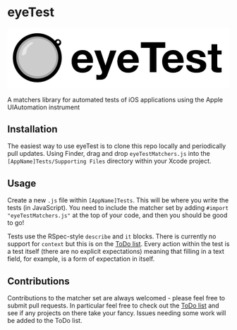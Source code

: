 eyeTest
=======

![eyeTest logo](/SupportingFiles/eyeTest.png?raw=true)

A matchers library for automated tests of iOS applications using the Apple UIAutomation instrument

Installation 
------------

The easiest way to use eyeTest is to clone this repo locally and periodically pull updates. Using Finder, drag and drop `eyeTestMatchers.js` into the `[AppName]Tests/Supporting Files` directory within your Xcode project.

Usage
-----

Create a new `.js` file within `[AppName]Tests`. This will be where you write the tests (in JavaScript). You need to include the matcher set by adding `#import "eyeTestMatchers.js"` at the top of your code, and then you should be good to go!

Tests use the RSpec-style `describe` and `it` blocks. There is currently no support for `context` but this is on the [ToDo list](https://github.com/james-miller/eyeTest/blob/master/ToDo.md). Every action within the test is a test itself (there are no explicit expectations) meaning that filling in a text field, for example, is a form of expectation in itself.

Contributions
-------------

Contributions to the matcher set are always welcomed - please feel free to submit pull requests. In particular feel free to check out the [ToDo list](https://github.com/james-miller/eyeTest/blob/master/ToDo.md) and see if any projects on there take your fancy. Issues needing some work will be added to the ToDo list.
